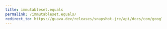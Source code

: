 ```yaml
---
title: immutableset.equals
permalink: /immutableset.equals/
redirect_to: https://guava.dev/releases/snapshot-jre/api/docs/com/google/common/collect/ImmutableSet.html#equals-java.lang.Object-
---
```

